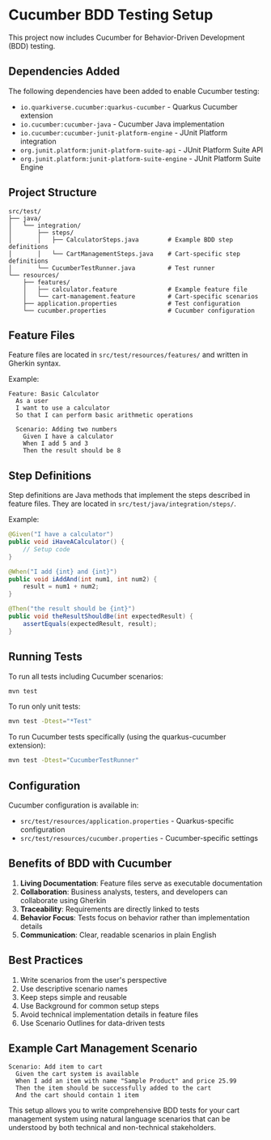 # Cucumber BDD Testing Setup

This project now includes Cucumber for Behavior-Driven Development (BDD) testing.

## Dependencies Added

The following dependencies have been added to enable Cucumber testing:

- `io.quarkiverse.cucumber:quarkus-cucumber` - Quarkus Cucumber extension
- `io.cucumber:cucumber-java` - Cucumber Java implementation
- `io.cucumber:cucumber-junit-platform-engine` - JUnit Platform integration
- `org.junit.platform:junit-platform-suite-api` - JUnit Platform Suite API
- `org.junit.platform:junit-platform-suite-engine` - JUnit Platform Suite Engine

## Project Structure

```
src/test/
├── java/
│   └── integration/
│       ├── steps/
│       │   ├── CalculatorSteps.java        # Example BDD step definitions
│       │   └── CartManagementSteps.java    # Cart-specific step definitions
│       └── CucumberTestRunner.java         # Test runner
└── resources/
    ├── features/
    │   ├── calculator.feature              # Example feature file
    │   └── cart-management.feature         # Cart-specific scenarios
    ├── application.properties              # Test configuration
    └── cucumber.properties                 # Cucumber configuration
```

## Feature Files

Feature files are located in `src/test/resources/features/` and written in Gherkin syntax.

Example:
```gherkin
Feature: Basic Calculator
  As a user
  I want to use a calculator
  So that I can perform basic arithmetic operations

  Scenario: Adding two numbers
    Given I have a calculator
    When I add 5 and 3
    Then the result should be 8
```

## Step Definitions

Step definitions are Java methods that implement the steps described in feature files. They are located in `src/test/java/integration/steps/`.

Example:
```java
@Given("I have a calculator")
public void iHaveACalculator() {
    // Setup code
}

@When("I add {int} and {int}")
public void iAddAnd(int num1, int num2) {
    result = num1 + num2;
}

@Then("the result should be {int}")
public void theResultShouldBe(int expectedResult) {
    assertEquals(expectedResult, result);
}
```

## Running Tests

To run all tests including Cucumber scenarios:
```bash
mvn test
```

To run only unit tests:
```bash
mvn test -Dtest="*Test"
```

To run Cucumber tests specifically (using the quarkus-cucumber extension):
```bash
mvn test -Dtest="CucumberTestRunner"
```

## Configuration

Cucumber configuration is available in:
- `src/test/resources/application.properties` - Quarkus-specific configuration
- `src/test/resources/cucumber.properties` - Cucumber-specific settings

## Benefits of BDD with Cucumber

1. **Living Documentation**: Feature files serve as executable documentation
2. **Collaboration**: Business analysts, testers, and developers can collaborate using Gherkin
3. **Traceability**: Requirements are directly linked to tests
4. **Behavior Focus**: Tests focus on behavior rather than implementation details
5. **Communication**: Clear, readable scenarios in plain English

## Best Practices

1. Write scenarios from the user's perspective
2. Use descriptive scenario names
3. Keep steps simple and reusable
4. Use Background for common setup steps
5. Avoid technical implementation details in feature files
6. Use Scenario Outlines for data-driven tests

## Example Cart Management Scenario

```gherkin
Scenario: Add item to cart
  Given the cart system is available
  When I add an item with name "Sample Product" and price 25.99
  Then the item should be successfully added to the cart
  And the cart should contain 1 item
```

This setup allows you to write comprehensive BDD tests for your cart management system using natural language scenarios that can be understood by both technical and non-technical stakeholders.